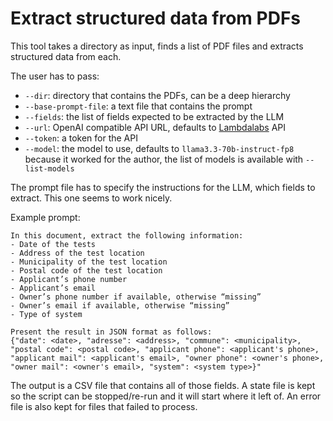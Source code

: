 # Extract structured data from PDFs

This tool takes a directory as input, finds a list of PDF files and extracts
structured data from each.

The user has to pass:
* `--dir`: directory that contains the PDFs, can be a deep hierarchy
* `--base-prompt-file`: a text file that contains the prompt
* `--fields`: the list of fields expected to be extracted by the LLM
* `--url`: OpenAI compatible API URL, defaults to [Lambdalabs](https://api.lambdalabs.com/docs) API
* `--token`: a token for the API
* `--model`: the model to use, defaults to `llama3.3-70b-instruct-fp8` because it worked for the author, the list of models is available with `--list-models`

The prompt file has to specify the instructions for the LLM, which fields to extract.
This one seems to work nicely.

Example prompt:
```
In this document, extract the following information:
- Date of the tests
- Address of the test location
- Municipality of the test location
- Postal code of the test location
- Applicant’s phone number
- Applicant’s email
- Owner’s phone number if available, otherwise “missing”
- Owner’s email if available, otherwise “missing”
- Type of system

Present the result in JSON format as follows:
{"date": <date>, "adresse": <address>, "commune": <municipality>, "postal code": <postal code>, "applicant phone": <applicant's phone>, "applicant mail": <applicant's email>, "owner phone": <owner's phone>, "owner mail": <owner's email>, "system": <system type>}"
```

The output is a CSV file that contains all of those fields.
A state file is kept so the script can be stopped/re-run and it will start where it left of.
An error file is also kept for files that failed to process.
